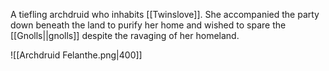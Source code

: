A tiefling archdruid who inhabits [[Twinslove]]. She accompanied the party down beneath the land to purify her home and wished to spare the [[Gnolls||gnolls]] despite the ravaging of her homeland.

![[Archdruid Felanthe.png|400]]
